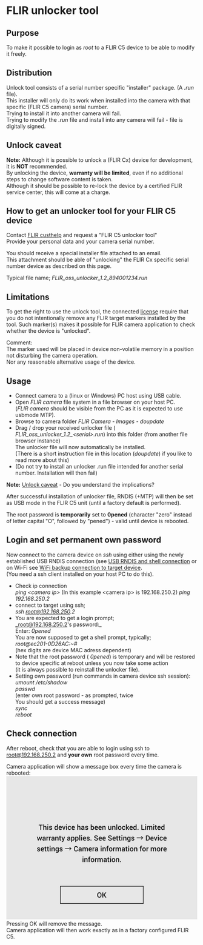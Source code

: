FLIR unlocker tool
==================

Purpose
-------
To make it possible to login as _root_ to a FLIR C5 device to be able to modify it freely.

Distribution
------------
Unlock tool consists of a serial number specific "installer" package. (A _.run_ file).<br>
This installer will only do its work when installed into the camera with that specific (FLIR C5 camera) serial number.<br>
Trying to install it into another camera will fail.<br>
Trying to modify the _.run_ file and install into any camera will fail - file is digitally signed.

Unlock caveat
-------------
**Note:** Although it is possible to unlock a (FLIR Cx) device for development, it is **NOT** recommended.<br>
By unlocking the device, **warranty will be limited**, even if no additional steps to change software content is taken.<br>
Although it should be possible to re-lock the device by a certified FLIR service center, this will come at a charge.

How to get an unlocker tool for your FLIR C5 device
---------------------------------------------------
Contact [FLIR custhelp](request_tool.md) and request a "FLIR C5 unlocker tool"<br>
Provide your personal data and your camera serial number.<br>

You should receive a special installer file attached to an email.<br>
This attachment should be able of "unlocking" the FLIR Cx specific serial number device as described on this page.<br>

Typical file name; _FLIR_oss_unlocker_1.2_894001234.run_ 


Limitations
-----------
To get the right to use the unlock tool, the connected [license](LICENSE_unlocktool.txt) require that you do not intentionally remove any FLIR target markers installed by the tool.
Such marker(s) makes it possible for FLIR camera application to check whether the device is "unlocked".<br>

Comment:<br>
The marker used will be placed in device non-volatile memory in a position not disturbing the camera operation.<br>
Nor any reasonable alternative usage of the device.

Usage
-----
- Connect camera to a (linux or Windows) PC host using USB cable.
- Open _FLIR camera_ file system in a file browser on your host PC.<br>
  (_FLIR camera_ should be visible from the PC as it is expected to use usbmode MTP).
- Browse to camera folder _FLIR Camera - Images - doupdate_ 
- Drag / drop your received unlocker file ( _FLIR_oss_unlocker_1.2\_\<serial\>.run_) into this folder (from another file browser instance)<br>
  The unlocker file will now automatically be installed.<br>
  (There is a short instruction file in this location (_doupdate_) if you like to read more about this)
- (Do not try to install an unlocker .run file intended for another serial number. Installation will then fail)

**Note:** [Unlock caveat](unlock_tool.md#unlock-caveat) - Do you understand the implications?

After successful installation of unlocker file, RNDIS (+MTP) will then be set as USB mode in the FLIR C5 unit (until a factory default is performed).

The root password is **temporarily** set to **0pened** (character "zero" instead of letter capital "O", followed by "pened") - valid until device is rebooted.

Login and set permanent own password
------------------------------------
Now connect to the camera device on _ssh_ using either using the newly established USB RNDIS connection (see [USB RNDIS and shell connection](rndis.md) or on Wi-Fi see [WiFi backup connection to target device](backup-connection.md).<br>
(You need a ssh client installed on your host PC to do this).

- Check ip connection<br>
  _ping \<camera ip\>_
  (In this example \<camera ip\> is 192.168.250.2)
  _ping 192.168.250.2_
- connect to target using ssh;<br>
  _ssh root@192.168.250.2_
- You are expected to get a login prompt;<br>
  _root@192.168.250.2's password:_<br>
  Enter: _0pened_<br>
  You are now supposed to get a shell prompt, typically;<br>
  _root@ec201-0D26AC:~#_<br>
  (hex digits are device MAC adress dependent)
- Note that the root password ( _0pened_) is temporary and will be restored
  to device specific at reboot unless you now take some action<br>
  (it is always possible to reinstall the unlocker file).
- Setting own password (run commands in camera device ssh session):<br>
  _umount /etc/shadow_<br>
  _passwd_<br>
  (enter own root password - as prompted, twice<br> 
  You should get a success message)<br>
  _sync_<br>
  _reboot_<br>


Check connection
----------------
After reboot, check that you are able to login using ssh to root@192.168.250.2 and **your own** root password every time.

Camera application will show a message box every time the camera is rebooted:<br>
![FLIR C5 unlocked message](oss_acknowledge.jpg)<br>
Pressing OK will remove the message.<br>
Camera application will then work exactly as in a factory configured FLIR C5.
